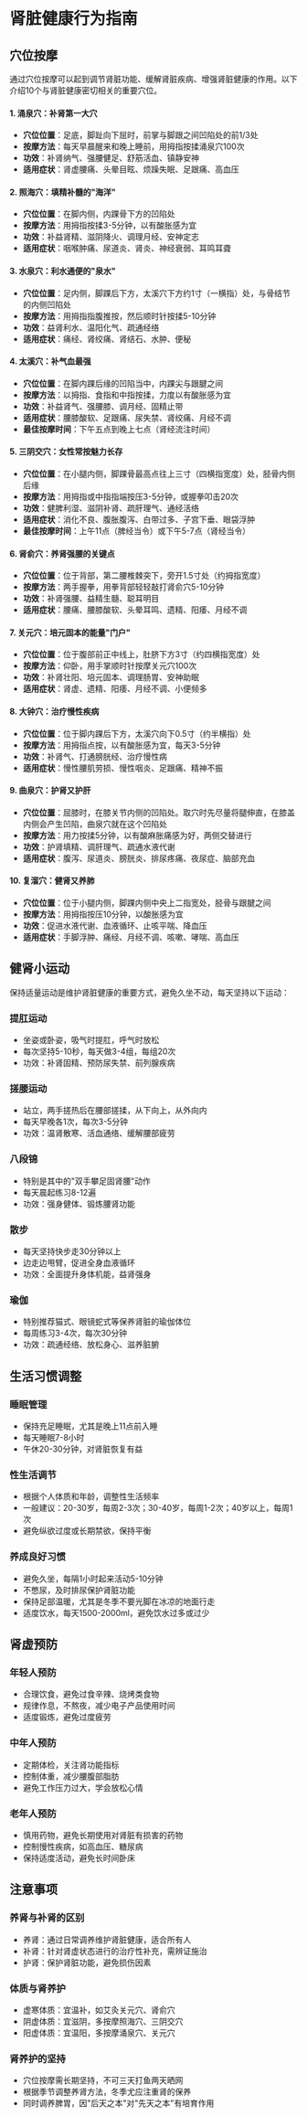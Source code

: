 # 肾脏健康行为指南

## 穴位按摩

通过穴位按摩可以起到调节肾脏功能、缓解肾脏疾病、增强肾脏健康的作用。以下介绍10个与肾脏健康密切相关的重要穴位。

#### 1. 涌泉穴：补肾第一大穴
- **穴位位置**：足底，脚趾向下屈时，前掌与脚跟之间凹陷处的前1/3处
- **按摩方法**：每天早晨醒来和晚上睡前，用拇指按揉涌泉穴100次
- **功效**：补肾纳气、强腰健足、舒筋活血、镇静安神
- **适用症状**：肾虚腰痛、头晕目眩、烦躁失眠、足跟痛、高血压

#### 2. 照海穴：填精补髓的"海洋"
- **穴位位置**：在脚内侧，内踝骨下方的凹陷处
- **按摩方法**：用拇指按揉3-5分钟，以有酸胀感为宜
- **功效**：补益肾精、滋阴降火、调理月经、安神定志
- **适用症状**：咽喉肿痛、尿道炎、肾炎、神经衰弱、耳鸣耳聋

#### 3. 水泉穴：利水通便的"泉水"
- **穴位位置**：足内侧，脚踝后下方，太溪穴下方约1寸（一横指）处，与骨结节的内侧凹陷处
- **按摩方法**：用拇指指腹推按，然后顺时针按揉5-10分钟
- **功效**：益肾利水、温阳化气、疏通经络
- **适用症状**：痛经、肾绞痛、肾结石、水肿、便秘

#### 4. 太溪穴：补气血最强
- **穴位位置**：在脚内踝后缘的凹陷当中，内踝尖与跟腱之间
- **按摩方法**：以拇指、食指和中指按揉，力度以有酸胀感为宜
- **功效**：补益肾气、强腰膝、调月经、固精止带
- **适用症状**：腰膝酸软、足跟痛、尿失禁、肾绞痛、月经不调
- **最佳按摩时间**：下午五点到晚上七点（肾经流注时间）

#### 5. 三阴交穴：女性常按魅力长存
- **穴位位置**：在小腿内侧，脚踝骨最高点往上三寸（四横指宽度）处，胫骨内侧后缘
- **按摩方法**：用拇指或中指指端按压3-5分钟，或握拳叩击20次
- **功效**：健脾利湿、滋阴补肾、疏肝理气、通经活络
- **适用症状**：消化不良、腹胀腹泻、白带过多、子宫下垂、眼袋浮肿
- **最佳按摩时间**：上午11点（脾经当令）或下午5-7点（肾经当令）

#### 6. 肾俞穴：养肾强腰的关键点
- **穴位位置**：位于背部，第二腰椎棘突下，旁开1.5寸处（约拇指宽度）
- **按摩方法**：两手握拳，用拳背部轻轻敲打肾俞穴5-10分钟
- **功效**：补肾强腰、益精生髓、聪耳明目
- **适用症状**：腰痛、腰膝酸软、头晕耳鸣、遗精、阳痿、月经不调

#### 7. 关元穴：培元固本的能量"门户"
- **穴位位置**：位于腹部前正中线上，肚脐下方3寸（约四横指宽度）处
- **按摩方法**：仰卧，用手掌顺时针按摩关元穴100次
- **功效**：补肾壮阳、培元固本、调理肠胃、安神助眠
- **适用症状**：肾虚、遗精、阳痿、月经不调、小便频多

#### 8. 大钟穴：治疗慢性疾病
- **穴位位置**：位于脚内踝后下方，太溪穴向下0.5寸（约半横指）处
- **按摩方法**：用拇指点按，以有酸胀感为宜，每天3-5分钟
- **功效**：补肾气、打通膀胱经、治疗慢性病
- **适用症状**：慢性腰肌劳损、慢性咽炎、足跟痛、精神不振

#### 9. 曲泉穴：护肾又护肝
- **穴位位置**：屈膝时，在膝关节内侧的凹陷处。取穴时先尽量将腿伸直，在膝盖内侧会产生凹陷，曲泉穴就在这个凹陷处
- **按摩方法**：用力按揉5分钟，以有酸麻胀痛感为好，两侧交替进行
- **功效**：护肾填精、调肝理气、疏通水液代谢
- **适用症状**：腹泻、尿道炎、膀胱炎、排尿疼痛、夜尿症、脑部充血

#### 10. 复溜穴：健肾又养肺
- **穴位位置**：位于小腿内侧，脚踝内侧中央上二指宽处，胫骨与跟腱之间
- **按摩方法**：用拇指按压10分钟，以酸胀感为宜
- **功效**：促进水液代谢、血液循环、止咳平喘、降血压
- **适用症状**：手脚浮肿、痛经、月经不调、咳嗽、哮喘、高血压

## 健肾小运动

保持适量运动是维护肾脏健康的重要方式，避免久坐不动，每天坚持以下运动：

### 提肛运动
- 坐姿或卧姿，吸气时提肛，呼气时放松
- 每次坚持5-10秒，每天做3-4组，每组20次
- 功效：补肾固精、预防尿失禁、前列腺疾病

### 搓腰运动
- 站立，两手搓热后在腰部搓揉，从下向上，从外向内
- 每天早晚各1次，每次3-5分钟
- 功效：温肾散寒、活血通络、缓解腰部疲劳

### 八段锦
- 特别是其中的"双手攀足固肾腰"动作
- 每天晨起练习8-12遍
- 功效：强身健体、锻炼腰肾功能

### 散步
- 每天坚持快步走30分钟以上
- 边走边甩臂，促进全身血液循环
- 功效：全面提升身体机能，益肾强身

### 瑜伽
- 特别推荐猫式、眼镜蛇式等保养肾脏的瑜伽体位
- 每周练习3-4次，每次30分钟
- 功效：疏通经络、放松身心、滋养脏腑

## 生活习惯调整

### 睡眠管理
- 保持充足睡眠，尤其是晚上11点前入睡
- 每天睡眠7-8小时
- 午休20-30分钟，对肾脏恢复有益

### 性生活调节
- 根据个人体质和年龄，调整性生活频率
- 一般建议：20-30岁，每周2-3次；30-40岁，每周1-2次；40岁以上，每周1次
- 避免纵欲过度或长期禁欲，保持平衡

### 养成良好习惯
- 避免久坐，每隔1小时起来活动5-10分钟
- 不憋尿，及时排尿保护肾脏功能
- 保持足部温暖，尤其是冬季不要光脚在冰凉的地面行走
- 适度饮水，每天1500-2000ml，避免饮水过多或过少

## 肾虚预防

### 年轻人预防
- 合理饮食，避免过食辛辣、烧烤类食物
- 规律作息，不熬夜，减少电子产品使用时间
- 适度锻炼，避免过度疲劳

### 中年人预防
- 定期体检，关注肾功能指标
- 控制体重，减少腰腹部脂肪
- 避免工作压力过大，学会放松心情

### 老年人预防
- 慎用药物，避免长期使用对肾脏有损害的药物
- 控制慢性疾病，如高血压、糖尿病
- 保持适度活动，避免长时间卧床

## 注意事项

### 养肾与补肾的区别
- 养肾：通过日常调养维护肾脏健康，适合所有人
- 补肾：针对肾虚状态进行的治疗性补充，需辨证施治
- 护肾：保护肾脏功能，避免损伤因素

### 体质与肾养护
- 虚寒体质：宜温补，如艾灸关元穴、肾俞穴
- 阴虚体质：宜滋阴，多按摩照海穴、三阴交穴
- 阳虚体质：宜温阳，多按摩涌泉穴、关元穴

### 肾养护的坚持
- 穴位按摩需长期坚持，不可三天打鱼两天晒网
- 根据季节调整养肾方法，冬季尤应注重肾的保养
- 同时调养脾胃，因"后天之本"对"先天之本"有培育作用 